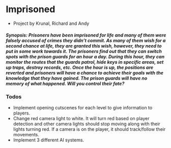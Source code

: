 # Imprisoned

- Project by Krunal, Richard and Andy

##### Synopsis: Prisoners have been imprisoned for life and many of them were falsely accused of crimes they didn’t commit. As many of them wish for a second chance at life, they are granted this wish, however, they need to put in some work towards it. The prisoners find out that they can switch spots with the prison guards for an hour a day. During this hour, they can monitor the routes that the guards patrol, hide keys in specific areas, set up traps, destroy records, etc. Once the hour is up, the positions are reverted and prisoners will have a chance to achieve their goals with the knowledge that they have gained. The prison guards will have no memory of what happened. Will you control their fate?

### Todos
- Implement opening cutscenes for each level to give information to players.
- Change red camera light to white. It will turn red based on player detection and other camera lights should stop moving along with their lights turning red. If a camera is on the player, it should track/follow their movements.
- Implement 3 different AI systems.
